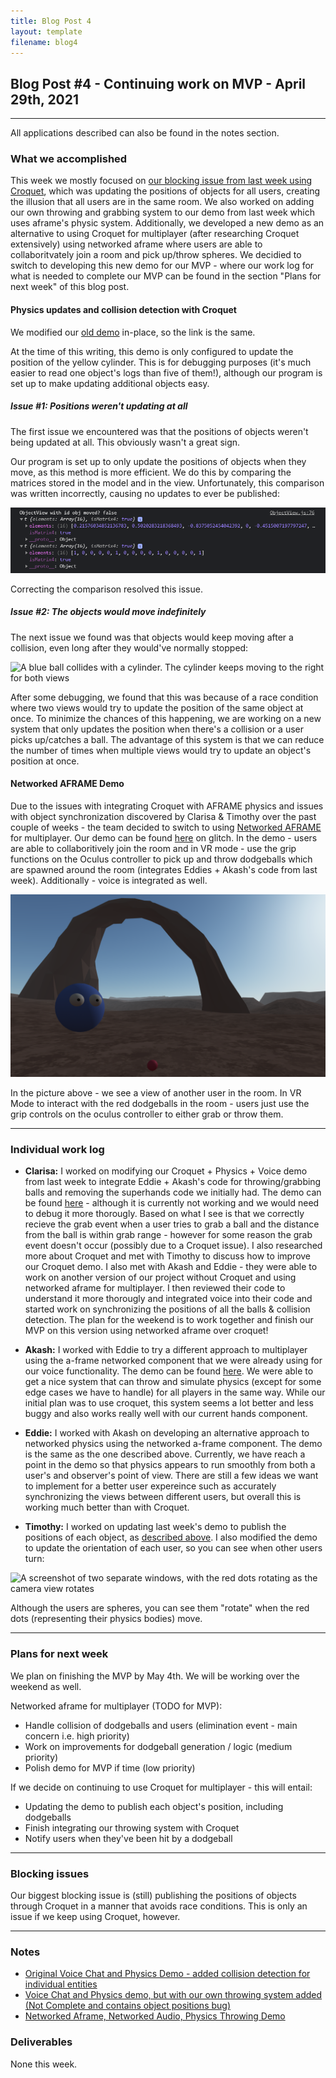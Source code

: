 ```yaml
---
title: Blog Post 4
layout: template
filename: blog4
---
```


## Blog Post #4 - Continuing work on MVP - April 29th, 2021

<hr>

All applications described can also be found in the notes section.

### What we accomplished

This week we mostly focused on [our blocking issue from last week using Croquet](/xrcapstone21sp-team1/blog3#blocking-issues), which was updating the positions of objects for all users, creating the illusion that all users are in the same room. We also worked on adding our own throwing and grabbing system to our demo from last week which uses aframe's physic system. Additionally, we developed a new demo as an alternative to using Croquet for multiplayer (after researching Croquet extensively) using networked aframe where users are able to collaboritvately join a room and pick up/throw spheres. We decidied to switch to developing this new demo for our MVP - where our work log for what is needed to complete our MVP can be found in the section "Plans for next week" of this blog post.

#### Physics updates and collision detection with Croquet

We modified our [old demo](https://cate-edit.glitch.me/) in-place, so the link is the same.

At the time of this writing, this demo is only configured to update the position of the yellow cylinder. This is for debugging purposes (it's much easier to read one object's logs than five of them!), although our program is set up to make updating additional objects easy.

##### Issue #1: Positions weren't updating at all

The first issue we encountered was that the positions of objects weren't being updated at all. This obviously wasn't a great sign.

Our program is set up to only update the positions of objects when they move, as this method is more efficient. We do this by comparing the matrices stored in the model and in the view. Unfortunately, this comparison was written incorrectly, causing no updates to ever be published:

![Console output showing two different matrices along with the text, "ObjectView with id obj moved? false"](./images/blog4-issue1.png)

Correcting the comparison resolved this issue.

##### Issue #2: The objects would move indefinitely

The next issue we found was that objects would keep moving after a collision, even long after they would've normally stopped:

![A blue ball collides with a cylinder. The cylinder keeps moving to the right for both views](./images/blog4-issue2.gif)

After some debugging, we found that this was because of a race condition where two views would try to update the position of the same object at once. To minimize the chances of this happening, we are working on a new system that only updates the position when there's a collision or a user picks up/catches a ball. The advantage of this system is that we can reduce the number of times when multiple views would try to update an object's position at once.

#### Networked AFRAME Demo

Due to the issues with integrating Croquet with AFRAME physics and issues with object synchronization discovered by Clarisa & Timothy over the past couple of weeks - the team decided to switch to using [Networked AFRAME](https://github.com/networked-aframe/networked-aframe) for multiplayer. Our demo can be found [here](https://aba11-edit.glitch.me/) on glitch. In the demo - users are able to collaboritively join the room and in VR mode - use the grip functions on the Oculus controller to pick up and throw dodgeballs which are spawned around the room (integrates Eddies + Akash's code from last week). Additionally - voice is integrated as well.

![](./images/networked-aframe-demo.png)

In the picture above - we see a view of another user in the room. In VR Mode to interact with the red dodgeballs in the room - users just use the grip controls on the oculus controller to either grab or throw them.

<hr>

### Individual work log

- **Clarisa:** I worked on modifying our Croquet + Physics + Voice demo from last week to integrate Eddie + Akash's code for throwing/grabbing balls and removing the superhands code we initially had. The demo can be found [here](https://cate-edit-2.glitch.me/) - although it is currently not working and we would need to debug it more thorougly. Based on what I see is that we correctly recieve the grab event when a user tries to grab a ball and the distance from the ball is within grab range - however for some reason the grab event doesn't occur (possibly due to a Croquet issue). I also researched more about Croquet and met with Timothy to discuss how to improve our Croquet demo. I also met with Akash and Eddie - they were able to work on another version of our project without Croquet and using networked aframe for multiplayer. I then reviewed their code to understand it more thorougly and integrated voice into their code and started work on synchronizing the positions of all the balls & collision detection. The plan for the weekend is to work together and finish our MVP on this version using networked aframe over croquet!

- **Akash:** I worked with Eddie to try a different approach to multiplayer using the a-frame networked component that we were already using for our voice functionality. The demo can be found [here](https://aba11.glitch.me/). We were able to get a nice system that can throw and simulate physics (except for some edge cases we have to handle) for all players in the same way. While our initial plan was to use croquet, this system seems a lot better and less buggy and also works really well with our current hands component.

- **Eddie:** I worked with Akash on developing an alternative approach to networked physics using the networked a-frame component. The demo is the same as the one described above. Currently, we have reach a point in the demo so that physics appears to run smoothly from both a user's and observer's point of view. There are still a few ideas we want to implement for a better user expereince such as accurately synchronizing the views between different users, but overall this is working much better than with Croquet.

- **Timothy:** I worked on updating last week's demo to publish the positions of each object, as [described above](#physics-updates-and-collision-detection). I also modified the demo to update the orientation of each user, so you can see when other users turn:

![A screenshot of two separate windows, with the red dots rotating as the camera view rotates](./images/rotating_users.gif)

Although the users are spheres, you can see them "rotate" when the red dots (representing their physics bodies) move.

<hr>

### Plans for next week

We plan on finishing the MVP by May 4th. We will be working over the weekend as well.

Networked aframe for multiplayer (TODO for MVP):
 - Handle collision of dodgeballs and users (elimination event - main concern i.e. high priority)
 - Work on improvements for dodgeball generation / logic (medium priority)
 - Polish demo for MVP if time (low priority)

If we decide on continuing to use Croquet for multiplayer - this will entail:
 - Updating the demo to publish each object's position, including dodgeballs
 - Finish integrating our throwing system with Croquet 
 - Notify users when they've been hit by a dodgeball 

<hr>

### Blocking issues

Our biggest blocking issue is (still) publishing the positions of objects through Croquet in a manner that avoids race conditions. This is only an issue if we keep using Croquet, however.

<hr>

### Notes

- [Original Voice Chat and Physics Demo - added collision detection for individual entities](https://cate-edit.glitch.me/)
- [Voice Chat and Physics demo, but with our own throwing system added (Not Complete and contains object positions bug)](https://cate-edit-2.glitch.me/)
- [Networked Aframe, Networked Audio, Physics Throwing Demo](https://aba11-edit.glitch.me/)

### Deliverables

None this week.
